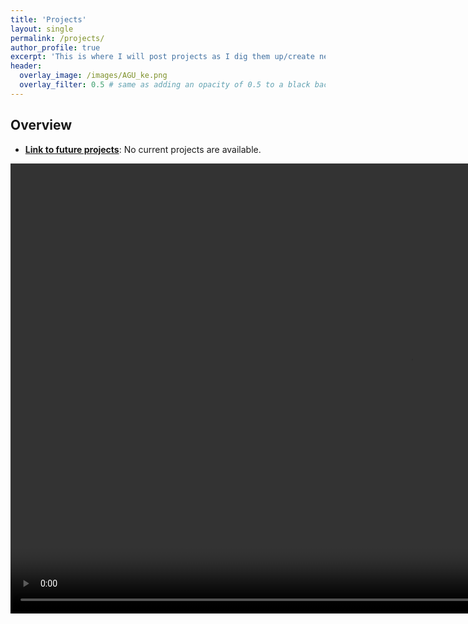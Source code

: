 ```yaml
---
title: 'Projects'
layout: single
permalink: /projects/
author_profile: true
excerpt: 'This is where I will post projects as I dig them up/create new ones.'
header:
  overlay_image: /images/AGU_ke.png
  overlay_filter: 0.5 # same as adding an opacity of 0.5 to a black background
---
```


## Overview

- [**Link to future projects**](https://google.com): No current projects are available.

<video autoplay="autoplay" loop="loop" width="1280" height="720">
  <source src="/images/SW1_tide_wind.mp4" type="video/mp4">
</video>
